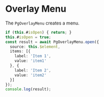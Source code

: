 # Overlay Menu

The `PgOverlayMenu` creates a menu.

```typescript
if (this.#isOpen) { return; }
this.#isOpen = true;
const result = await PgOverlayMenu.open({
  source: this.$element,
  items: [{
    label: 'Item 1',
    value: 'item1'
  }, {
    label: 'Item 2',
    value: 'item2'
  }]
});
console.log(result);
```